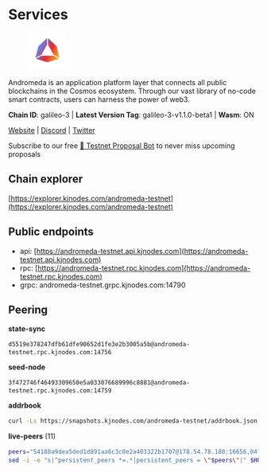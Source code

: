 # Services

<figure><img src="https://raw.githubusercontent.com/kj89/cosmos-images/main/logos/andromeda.png" alt=""><figcaption></figcaption></figure>

Andromeda is an application platform layer that connects all  public blockchains in the Cosmos ecosystem. Through our vast  library of no-code smart contracts, users can harness the power of web3.

**Chain ID**: galileo-3 | **Latest Version Tag**: galileo-3-v1.1.0-beta1 | **Wasm**: ON

[Website](https://www.andromedaprotocol.io) | [Discord](https://discord.gg/wzM3kSN3sE) | [Twitter](https://twitter.com/andromedaprot)



Subscribe to our free [🤖 Testnet Proposal Bot](https://t.me/kjnodes_testnet_proposal_bot) to never miss upcoming proposals


## Chain explorer
[https://explorer.kjnodes.com/andromeda-testnet](https://explorer.kjnodes.com/andromeda-testnet)

## Public endpoints

* api: [https://andromeda-testnet.api.kjnodes.com](https://andromeda-testnet.api.kjnodes.com)
* rpc: [https://andromeda-testnet.rpc.kjnodes.com](https://andromeda-testnet.rpc.kjnodes.com)
* grpc: andromeda-testnet.grpc.kjnodes.com:14790

## Peering

**state-sync**

```text
d5519e378247dfb61dfe90652d1fe3e2b3005a5b@andromeda-testnet.rpc.kjnodes.com:14756
```

**seed-node**

```text
3f472746f46493309650e5a033076689996c8881@andromeda-testnet.rpc.kjnodes.com:14759
```

**addrbook**
```bash
curl -Ls https://snapshots.kjnodes.com/andromeda-testnet/addrbook.json > $HOME/.andromedad/config/addrbook.json
```

**live-peers** (11)
```bash
peers="54188a9dea5ded1d891aa6c3c0e2a403322b1707@178.54.78.180:16656,04f999a256386af81147442b05ffd4022313de2c@146.190.116.68:20156,5795a44b9e632d5f24c61fa09a434e487355d0a4@144.91.70.120:30656,e61f287d51edab6f6dbe00a8b804614443ee6f82@80.85.242.117:26656,3d25f45062b5f3f49a87d38300ca0f657a9c853f@84.252.159.238:02656,bd323d2c7ce260b831d20923d390e4a1623f32c4@213.239.215.195:20095,18296589a77b09df6c75559c84815f71fb7add9e@194.163.147.189:26656,433cc64756cb7f00b5fb4b26de97dc0db72b27ca@65.108.216.219:6656,56f709e56ef9e95fcfd9376e28f4afdd1178ca09@65.109.30.90:38656,85953732c4eb5165724ac6db331240ff0815daf1@1.15.104.210:26656,d5519e378247dfb61dfe90652d1fe3e2b3005a5b@65.109.68.190:14756"
sed -i -e "s|^persistent_peers *=.*|persistent_peers = \"$peers\"|" $HOME/.andromedad/config/config.toml
```
